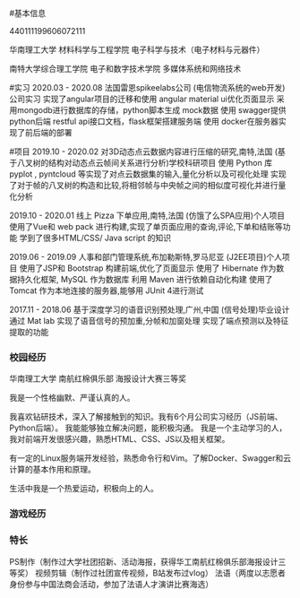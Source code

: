 <!-- 个人简历.md -->

#基本信息

440111199606072111

华南理工大学
材料科学与工程学院
电子科学与技术（电子材料与元器件）

南特大学综合理工学院
电子和数字技术学院
多媒体系统和网络技术

	

#实习
2020.03 - 2020.08
法国雷恩spikeelabs公司
(电信物流系统的web开发)公司实习
实现了angular项目的迁移和使用 angular material ui优化页面显示
采用mongodb进行数据库的存储，python脚本生成 mock数据
使用 swagger提供 python后端 restful api接口文档，flask框架搭建服务端
使用 docker在服务器实现了前后端的部署

#项目
2019.10 - 2020.02
对3D动态点云数据内容进行压缩的研究,南特,法国
(基于八叉树的结构对动态点云帧间关系进行分析)学校科研项目
    使用 Python 库 pyplot , pyntcloud 等实现了对点云数据集的输入,量化分析以及可视化处理
    实现了对于帧的八叉树的构造和比较,将相邻帧与中央帧之间的相似度可视化并进行量化分析

2019.10 - 2020.01
线上 Pizza 下单应用,南特,法国
(仿饿了么SPA应用)个人项目
    使用了Vue和 web pack 进行构建,实现了单页面应用的查询,评论,下单和结账等功能
    学到了很多HTML/CSS/ Java script 的知识

2019.06 - 2019.09
人事和部门管理系统,布加勒斯特,罗马尼亚
(J2EE项目)个人项目
    使用了JSP和 Bootstrap 构建前端,优化了页面显示
    使用了 Hibernate 作为数据持久化框架, MySQL 作为数据库
    利用 Maven 进行依赖自动化构建
    使用了 Tomcat 作为本地连接的服务器,能够用 JUnit 4进行测试

2017.11 - 2018.06
基于深度学习的语音识别预处理,广州,中国
(信号处理)毕业设计
    通过 Mat lab 实现了语音信号的预加重,分帧和加窗处理
    实现了端点预测以及特征提取的功能


### 校园经历
华南理工大学 南航红棉俱乐部 海报设计大赛三等奖 

我是一个性格幽默、严谨认真的人。

我喜欢钻研技术，深入了解接触到的知识。我有6个月公司实习经历（JS前端、Python后端）。 我能能够独立解决问题，能积极沟通。 我是一个主动学习的人，我对前端开发很感兴趣，熟悉HTML、CSS、JS以及相关框架。

有一定的Linux服务端开发经验，熟悉命令行和Vim。了解Docker、Swagger和云计算的基本作用和原理。

生活中我是一个热爱运动，积极向上的人。


### 游戏经历


### 特长
PS制作（制作过大学社团招新、活动海报，获得华工南航红棉俱乐部海报设计三等奖） 
视频剪辑（制作过社团宣传视频，B站发布过vlog） 
法语（两度以志愿者身份参与中国法商会活动，参加了法语人才演讲比赛海选）